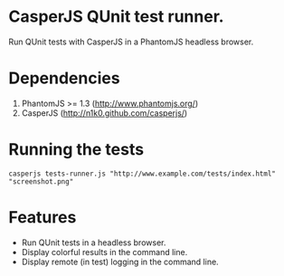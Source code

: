 CasperJS QUnit test runner.
===========================

Run QUnit tests with CasperJS in a PhantomJS headless browser.

Dependencies
============

1. PhantomJS >= 1.3 (http://www.phantomjs.org/)
2. CasperJS (http://n1k0.github.com/casperjs/)

Running the tests
=================

`casperjs tests-runner.js "http://www.example.com/tests/index.html" "screenshot.png"`

Features
========

- Run QUnit tests in a headless browser.
- Display colorful results in the command line.
- Display remote (in test) logging in the command line.
